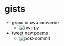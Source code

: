 # gists

* grass to uwu converter
  * ![uwu.py](https://gist.github.com/scoutquinn/e2350e2a734cdeecaa8ecd75580c991c)
* tweet new poems
  * ![post-commit](https://gist.github.com/scoutquinn/3dd942857547960c35b5eee61b870440)
